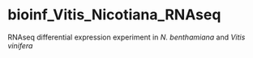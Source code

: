 # bioinf_Vitis_Nicotiana_RNAseq
RNAseq differential expression experiment in _N. benthamiana_ and _Vitis vinifera_
